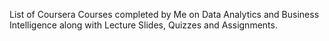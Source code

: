 List of Coursera Courses completed by Me on Data Analytics and Business Intelligence along with Lecture Slides, Quizzes and Assignments.
